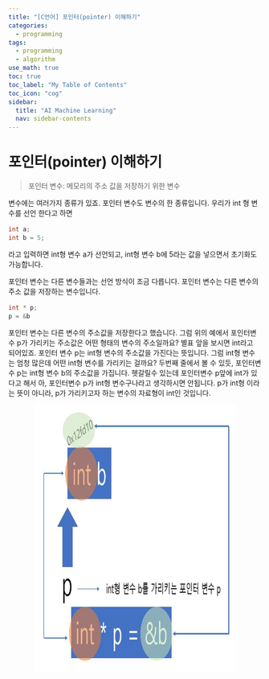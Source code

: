 ```yaml
---
title: "[C언어] 포인터(pointer) 이해하기" 
categories:
  - programming
tags:
  - programming
  - algorithm
use_math: true
toc: true
toc_label: "My Table of Contents"
toc_icon: "cog"
sidebar:
  title: "AI Machine Learning"
  nav: sidebar-contents
---
```


# 포인터(pointer) 이해하기

> 포인터 변수: 메모리의 주소 값을 저장하기 위한 변수

변수에는 여러가지 종류가 있죠. 
포인터 변수도 변수의 한 종류입니다. 
우리가 int 형 변수를 선언 한다고 하면

```c
int a;
int b = 5;
```

라고 입력하면 int형 변수 a가 선언되고, 
int형 변수 b에 5라는 값을 넣으면서 초기화도 가능합니다. 

포인터 변수는 다른 변수들과는 선언 방식이 조금 다릅니다. 
포인터 변수는 다른 변수의 주소 값을 저장하는 변수입니다. 

```c
int * p;
p = &b
```

포인터 변수는 다른 변수의 주소값을 저장한다고 했습니다.
그럼 위의 예에서 포인터변수 p가 가리키는 주소값은 어떤 형태의 변수의 주소일까요? 
별표 앞을 보시면 int라고 되어있죠. 
포인터 변수 p는 int형 변수의 주소값을 가진다는 뜻입니다. 
그럼 int형 변수는 엄청 많은데 어떤 int형 변수를 가리키는 걸까요? 
두번째 줄에서 볼 수 있듯, 포인터변수 p는 int형 변수 b의 주소값을 가집니다. 
헷갈릴수 있는데 포인터변수 p앞에 int가 있다고 해서 
아, 포인터변수 p가 int형 변수구나라고 생각하시면 안됩니다. 
p가 int형 이라는 뜻이 아니라, p가 가리키고자 하는 변수의 자료형이 int인 것입니다.

<center><img src="/assets/images/pointer/01.jpg" width="400" height="533"></center>


